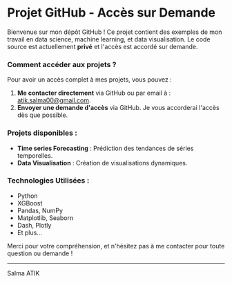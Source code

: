 # Projet GitHub - Accès sur Demande

Bienvenue sur mon dépôt GitHub ! Ce projet contient des exemples de mon travail en data science, machine learning, et data visualisation. Le code source est actuellement **privé** et l'accès est accordé sur demande.

### **Comment accéder aux projets ?**

Pour avoir un accès complet à mes projets, vous pouvez :
1. **Me contacter directement** via GitHub ou par email à : [atik.salma00@gmail.com](mailto:atik.salma00@gmail.com).
2. **Envoyer une demande d'accès** via GitHub. Je vous accorderai l'accès dès que possible.

### **Projets disponibles :**

- **Time series Forecasting** : Prédiction des tendances de séries temporelles.
- **Data Visualisation** : Création de visualisations dynamiques.

### **Technologies Utilisées :**
- Python
- XGBoost
- Pandas, NumPy
- Matplotlib, Seaborn
- Dash, Plotly
- Et plus...

Merci pour votre compréhension, et n'hésitez pas à me contacter pour toute question ou demande !

---

Salma ATIK
